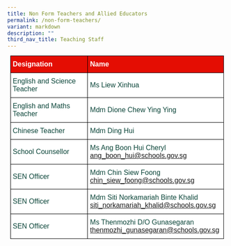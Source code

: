 ```yaml
---
title: Non Form Teachers and Allied Educators
permalink: /non-form-teachers/
variant: markdown
description: ""
third_nav_title: Teaching Staff
---
```

<style type="text/css">
.tg  {border-collapse:collapse;border-spacing:0;margin:0px auto;}
.tg td{border-color:black;border-style:solid;border-width:1px;font-family:Arial, sans-serif;font-size:16px;
  overflow:hidden;padding:10px 5px;word-break:normal;}
.tg th{border-color:black;border-style:solid;border-width:1px;font-family:Arial, sans-serif;font-size:16px;
  font-weight:normal;overflow:hidden;padding:10px 5px;word-break:normal;}
.tg .tg-yhj3{background-color:#FFF;color:#0C463A;text-align:left;vertical-align:middle}
.tg .tg-feqv{background-color:#E40D03;color:#666;font-weight:bold;text-align:left;vertical-align:middle}
.tg .tg-o5fr{background-color:#FFF;color:#FD6500;text-align:left;vertical-align:middle}
</style>

<table class="tg" style="undefined;table-layout: fixed; width: 491px">
</table><table class="tg" style="undefined;table-layout: fixed; width: 491px">
<colgroup>
<col style="width: 320px">
<col style="width: 320px">
</colgroup>

<tbody>
  <tr>
    <td class="tg-feqv"><span style="color:#FFFFFF;background-color:#E40D03">Designation</span></td>
    <td class="tg-feqv"><span style="color:#FFFFFF;background-color:#E40D03">Name</span></td>
  </tr>
	<tr>
    <td class="tg-yhj3">English and Science Teacher</td>
    <td class="tg-yhj3"> Ms Liew Xinhua </td></tr>
		<tr>
    <td class="tg-yhj3">English and Maths Teacher</td>
    <td class="tg-yhj3">Mdm Dione Chew Ying Ying </td></tr>
		<tr>
    <td class="tg-yhj3">Chinese Teacher</td>
    <td class="tg-yhj3">Mdm Ding Hui </td></tr>
		<tr>
    <td class="tg-yhj3">School Counsellor</td>
    <td class="tg-yhj3">Ms Ang Boon Hui Cheryl<br>
<a target="_blank" rel="noopener noreferrer nofollow" href="mailto:ang_boon_hui@schools.gov.sg">ang_boon_hui@schools.gov.sg</a></td></tr>
	 <tr><td class="tg-yhj3">SEN Officer</td>
    <td class="tg-yhj3">Mdm Chin Siew Foong<br>
<a target="_blank" rel="noopener noreferrer nofollow" href="mailto:chin_siew_foong@schools.gov.sg">chin_siew_foong@schools.gov.sg</a></td></tr>
 <tr><td class="tg-yhj3">SEN Officer</td>
    <td class="tg-yhj3">Mdm Siti Norkamariah Binte Khalid<br>
<a target="_blank" rel="noopener noreferrer nofollow" href="mailto:siti_norkamariah_khalid@schools.gov.sg">siti_norkamariah_khalid@schools.gov.sg</a></td></tr>
 <tr><td class="tg-yhj3">SEN Officer</td>
    <td class="tg-yhj3">Ms Thenmozhi  D/O Gunasegaran<br>
<a target="_blank" rel="noopener noreferrer nofollow" href="mailto:thenmozhi_gunasegaran@schools.gov.sg">thenmozhi_gunasegaran@schools.gov.sg</a></td></tr>
</tbody>
</table>